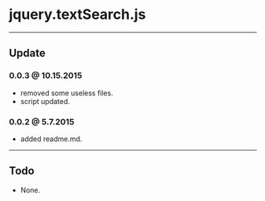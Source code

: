 # jquery.textSearch.js

---

## Update

### 0.0.3 @ 10.15.2015
- removed some useless files.
- script updated.

### 0.0.2 @ 5.7.2015
- added readme.md.

---

## Todo
- None.